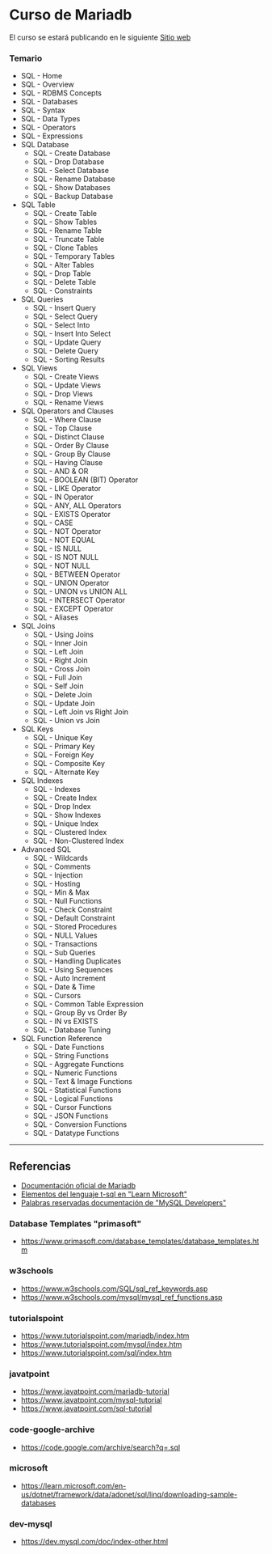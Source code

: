 # Curso de Mariadb

El curso se estará publicando en le siguiente [Sitio web](https://codefuncode.github.io/curso-de-mariadb/)

### Temario
- SQL - Home
- SQL - Overview
- SQL - RDBMS Concepts
- SQL - Databases
- SQL - Syntax
- SQL - Data Types
- SQL - Operators
- SQL - Expressions
- SQL Database
	- SQL - Create Database
	- SQL - Drop Database
	- SQL - Select Database
	- SQL - Rename Database
	- SQL - Show Databases
	- SQL - Backup Database
- SQL Table
	- SQL - Create Table
	- SQL - Show Tables
	- SQL - Rename Table
	- SQL - Truncate Table
	- SQL - Clone Tables
	- SQL - Temporary Tables
	- SQL - Alter Tables
	- SQL - Drop Table
	- SQL - Delete Table
	- SQL - Constraints
- SQL Queries
	- SQL - Insert Query
	- SQL - Select Query
	- SQL - Select Into
	- SQL - Insert Into Select
	- SQL - Update Query
	- SQL - Delete Query
	- SQL - Sorting Results
- SQL Views
	- SQL - Create Views
	- SQL - Update Views
	- SQL - Drop Views
	- SQL - Rename Views
- SQL Operators and Clauses
	- SQL - Where Clause
	- SQL - Top Clause
	- SQL - Distinct Clause
	- SQL - Order By Clause
	- SQL - Group By Clause
	- SQL - Having Clause
	- SQL - AND & OR
	- SQL - BOOLEAN (BIT) Operator
	- SQL - LIKE Operator
	- SQL - IN Operator
	- SQL - ANY, ALL Operators
	- SQL - EXISTS Operator
	- SQL - CASE
	- SQL - NOT Operator
	- SQL - NOT EQUAL
	- SQL - IS NULL
	- SQL - IS NOT NULL
	- SQL - NOT NULL
	- SQL - BETWEEN Operator
	- SQL - UNION Operator
	- SQL - UNION vs UNION ALL
	- SQL - INTERSECT Operator
	- SQL - EXCEPT Operator
	- SQL - Aliases
- SQL Joins
	- SQL - Using Joins
	- SQL - Inner Join
	- SQL - Left Join
	- SQL - Right Join
	- SQL - Cross Join
	- SQL - Full Join
	- SQL - Self Join
	- SQL - Delete Join
	- SQL - Update Join
	- SQL - Left Join vs Right Join
	- SQL - Union vs Join
- SQL Keys
	- SQL - Unique Key
	- SQL - Primary Key
	- SQL - Foreign Key
	- SQL - Composite Key
	- SQL - Alternate Key
- SQL Indexes
	- SQL - Indexes
	- SQL - Create Index
	- SQL - Drop Index
	- SQL - Show Indexes
	- SQL - Unique Index
	- SQL - Clustered Index
	- SQL - Non-Clustered Index
- Advanced SQL
	- SQL - Wildcards
	- SQL - Comments
	- SQL - Injection
	- SQL - Hosting
	- SQL - Min & Max
	- SQL - Null Functions
	- SQL - Check Constraint
	- SQL - Default Constraint
	- SQL - Stored Procedures
	- SQL - NULL Values
	- SQL - Transactions
	- SQL - Sub Queries
	- SQL - Handling Duplicates
	- SQL - Using Sequences
	- SQL - Auto Increment
	- SQL - Date & Time
	- SQL - Cursors
	- SQL - Common Table Expression
	- SQL - Group By vs Order By
	- SQL - IN vs EXISTS
	- SQL - Database Tuning
- SQL Function Reference
	- SQL - Date Functions
	- SQL - String Functions
	- SQL - Aggregate Functions
	- SQL - Numeric Functions
	- SQL - Text & Image Functions
	- SQL - Statistical Functions
	- SQL - Logical Functions
	- SQL - Cursor Functions
	- SQL - JSON Functions
	- SQL - Conversion Functions
	- SQL - Datatype Functions
---

<!-- [nombre](https://urlxxxxx"). -->
<!-- -- -->
## Referencias

- [Documentación oficial de Mariadb](https://mariadb.com/kb/en/documentation/)
- [Elementos del lenguaje t-sql en "Learn Microsoft" ](https://learn.microsoft.com/en-us/sql/t-sql/language-elements/reserved-keywords-transact-sql?view=sql-server-ver16)
- [Palabras reservadas documentación de "MySQL Developers"](https://dev.mysql.com/doc/refman/8.0/en/keywords.html)

### Database Templates "primasoft"

- https://www.primasoft.com/database_templates/database_templates.htm

### w3schools

-	https://www.w3schools.com/SQL/sql_ref_keywords.asp
-	https://www.w3schools.com/mysql/mysql_ref_functions.asp

### tutorialspoint

- https://www.tutorialspoint.com/mariadb/index.htm
- https://www.tutorialspoint.com/mysql/index.htm
- https://www.tutorialspoint.com/sql/index.htm

### javatpoint

- https://www.javatpoint.com/mariadb-tutorial
- https://www.javatpoint.com/mysql-tutorial
- https://www.javatpoint.com/sql-tutorial

### code-google-archive

- https://code.google.com/archive/search?q=.sql

### microsoft

- https://learn.microsoft.com/en-us/dotnet/framework/data/adonet/sql/linq/downloading-sample-databases

### dev-mysql

- https://dev.mysql.com/doc/index-other.html